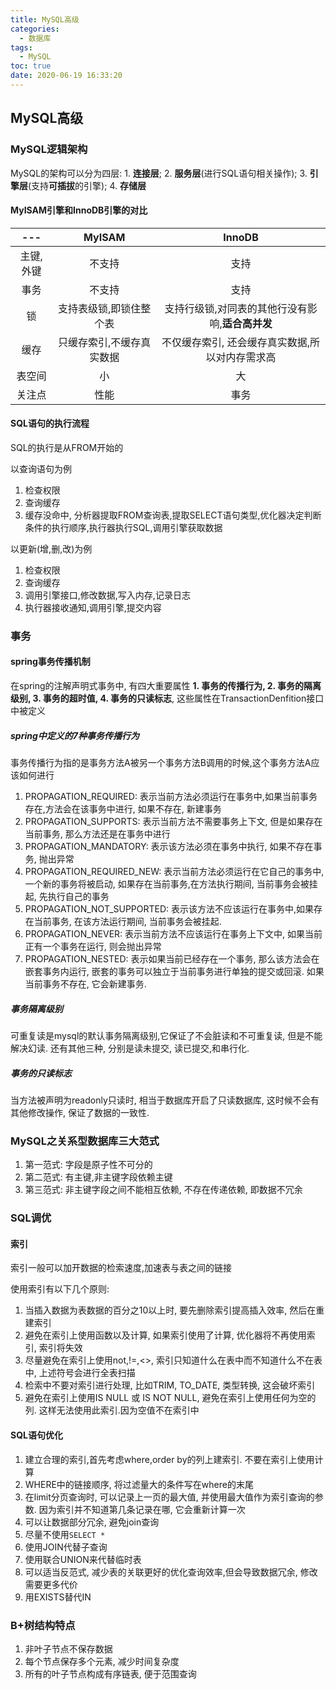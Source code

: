 ```yaml
---
title: MySQL高级
categories:
  - 数据库
tags:
  - MySQL
toc: true
date: 2020-06-19 16:33:20
---
```

## MySQL高级

### MySQL逻辑架构

MySQL的架构可以分为四层: 1. **连接层**; 2. **服务层**(进行SQL语句相关操作); 3. **引擎层**(支持**可插拔**的引擎); 4. **存储层**

#### MyISAM引擎和InnoDB引擎的对比

|---|MyISAM|InnoDB|
|:--:|:--:|:--:|
|主键,外键|不支持|支持|
|事务|不支持|支持|
|锁|支持表级锁,即锁住整个表|支持行级锁,对同表的其他行没有影响,**适合高并发**|
|缓存|只缓存索引,不缓存真实数据|不仅缓存索引, 还会缓存真实数据,所以对内存需求高|
|表空间|小|大|
|关注点|性能|事务|

#### SQL语句的执行流程

SQL的执行是从FROM开始的

以查询语句为例

1. 检查权限
2. 查询缓存
3. 缓存没命中, 分析器提取FROM查询表,提取SELECT语句类型,优化器决定判断条件的执行顺序,执行器执行SQL,调用引擎获取数据

以更新(增,删,改)为例

1. 检查权限
2. 查询缓存
3. 调用引擎接口,修改数据,写入内存,记录日志
4. 执行器接收通知,调用引擎,提交内容

### 事务

#### spring事务传播机制

在spring的注解声明式事务中, 有四大重要属性 **1. 事务的传播行为, 2. 事务的隔离级别, 3. 事务的超时值, 4. 事务的只读标志**, 这些属性在TransactionDenfition接口中被定义

##### spring中定义的7种事务传播行为

事务传播行为指的是事务方法A被另一个事务方法B调用的时候,这个事务方法A应该如何进行

1. PROPAGATION_REQUIRED: 表示当前方法必须运行在事务中,如果当前事务存在,方法会在该事务中进行, 如果不存在, 新建事务
2. PROPAGATION_SUPPORTS: 表示当前方法不需要事务上下文, 但是如果存在当前事务, 那么方法还是在事务中进行
3. PROPAGATION_MANDATORY: 表示该方法必须在事务中执行, 如果不存在事务, 抛出异常
4. PROPAGATION_REQUIRED_NEW: 表示当前方法必须运行在它自己的事务中,一个新的事务将被启动, 如果存在当前事务,在方法执行期间, 当前事务会被挂起, 先执行自己的事务
5. PROPAGATION_NOT_SUPPORTED: 表示该方法不应该运行在事务中,如果存在当前事务, 在该方法运行期间, 当前事务会被挂起.
6. PROPAGATION_NEVER: 表示当前方法不应该运行在事务上下文中, 如果当前正有一个事务在运行, 则会抛出异常
7. PROPAGATION_NESTED: 表示如果当前已经存在一个事务, 那么该方法会在嵌套事务内运行, 嵌套的事务可以独立于当前事务进行单独的提交或回滚. 如果当前事务不存在, 它会新建事务.

##### 事务隔离级别

可重复读是mysql的默认事务隔离级别,它保证了不会脏读和不可重复读, 但是不能解决幻读.   还有其他三种, 分别是读未提交, 读已提交,和串行化.

##### 事务的只读标志

当方法被声明为readonly只读时, 相当于数据库开启了只读数据库, 这时候不会有其他修改操作, 保证了数据的一致性.

### MySQL之关系型数据库三大范式

1. 第一范式: 字段是原子性不可分的
2. 第二范式: 有主键,非主键字段依赖主键
3. 第三范式: 非主键字段之间不能相互依赖, 不存在传递依赖, 即数据不冗余

### SQL调优

#### 索引

索引一般可以加开数据的检索速度,加速表与表之间的链接

使用索引有以下几个原则:

1. 当插入数据为表数据的百分之10以上时, 要先删除索引提高插入效率, 然后在重建索引
2. 避免在索引上使用函数以及计算, 如果索引使用了计算, 优化器将不再使用索引, 索引将失效
3. 尽量避免在索引上使用not,!=,<>, 索引只知道什么在表中而不知道什么不在表中, 上述符号会进行全表扫描
4. 检索中不要对索引进行处理, 比如TRIM, TO_DATE, 类型转换, 这会破坏索引
5. 避免在索引上使用IS NULL 或 IS NOT NULL, 避免在索引上使用任何为空的列. 这样无法使用此索引.因为空值不在索引中

#### SQL语句优化

1. 建立合理的索引,首先考虑where,order by的列上建索引. 不要在索引上使用计算
2. WHERE中的链接顺序, 将过滤量大的条件写在where的末尾
3. 在limit分页查询时, 可以记录上一页的最大值, 并使用最大值作为索引查询的参数. 因为索引并不知道第几条记录在哪, 它会重新计算一次
4. 可以让数据部分冗余, 避免join查询
5. 尽量不使用`SELECT *`
6. 使用JOIN代替子查询
7. 使用联合UNION来代替临时表
8. 可以适当反范式, 减少表的关联更好的优化查询效率,但会导致数据冗余, 修改需要更多代价
9. 用EXISTS替代IN

### B+树结构特点

1. 非叶子节点不保存数据
2. 每个节点保存多个元素, 减少时间复杂度
3. 所有的叶子节点构成有序链表, 便于范围查询
